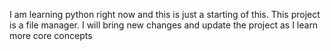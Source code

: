 I am learning python right now and this is just a starting of this. This project is a file manager. I will bring new changes and update the project as I learn more core concepts 
